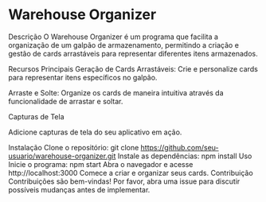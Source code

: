 # Warehouse Organizer
Descrição
O Warehouse Organizer é um programa que facilita a organização de um galpão de armazenamento, permitindo a criação e gestão de cards arrastáveis para representar diferentes itens armazenados.

Recursos Principais
Geração de Cards Arrastáveis: Crie e personalize cards para representar itens específicos no galpão.

Arraste e Solte: Organize os cards de maneira intuitiva através da funcionalidade de arrastar e soltar.

Capturas de Tela

Adicione capturas de tela do seu aplicativo em ação.

Instalação
Clone o repositório: git clone https://github.com/seu-usuario/warehouse-organizer.git
Instale as dependências: npm install
Uso
Inicie o programa: npm start
Abra o navegador e acesse http://localhost:3000
Comece a criar e organizar seus cards.
Contribuição
Contribuições são bem-vindas! Por favor, abra uma issue para discutir possíveis mudanças antes de implementar.

